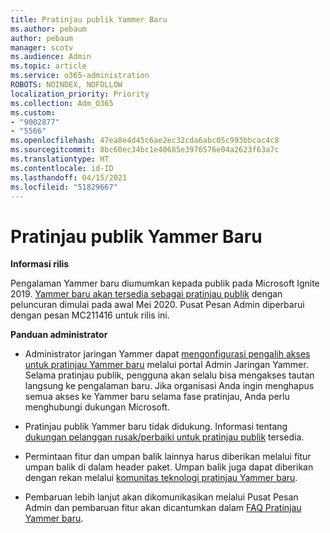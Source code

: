 ```yaml
---
title: Pratinjau publik Yammer Baru
ms.author: pebaum
author: pebaum
manager: scotv
ms.audience: Admin
ms.topic: article
ms.service: o365-administration
ROBOTS: NOINDEX, NOFOLLOW
localization_priority: Priority
ms.collection: Adm_O365
ms.custom:
- "9002877"
- "5566"
ms.openlocfilehash: 47ea8e4d45c6ae2ec32cda6abc05c993bbcac4c8
ms.sourcegitcommit: 8bc60ec34bc1e40685e3976576e04a2623f63a7c
ms.translationtype: HT
ms.contentlocale: id-ID
ms.lasthandoff: 04/15/2021
ms.locfileid: "51829667"
---
```

# <a name="new-yammer-public-preview"></a>Pratinjau publik Yammer Baru

**Informasi rilis**

Pengalaman Yammer baru diumumkan kepada publik pada Microsoft Ignite 2019. [Yammer baru akan tersedia sebagai pratinjau publik](https://docs.microsoft.com/yammer/get-started-with-yammer/newyammer-faq) dengan peluncuran dimulai pada awal Mei 2020. Pusat Pesan Admin diperbarui dengan pesan MC211416 untuk rilis ini.

**Panduan administrator**

- Administrator jaringan Yammer dapat [mengonfigurasi pengalih akses untuk pratinjau Yammer baru](https://docs.microsoft.com/yammer/get-started-with-yammer/administrative-settings-opt-in-newyammer) melalui portal Admin Jaringan Yammer. Selama pratinjau publik, pengguna akan selalu bisa mengakses tautan langsung ke pengalaman baru. Jika organisasi Anda ingin menghapus semua akses ke Yammer baru selama fase pratinjau, Anda perlu menghubungi dukungan Microsoft.

- Pratinjau publik Yammer baru tidak didukung. Informasi tentang [dukungan pelanggan rusak/perbaiki untuk pratinjau publik](https://docs.microsoft.com/yammer/get-started-with-yammer/newyammer-faq#yammer-preview-customer-support) tersedia.

- Permintaan fitur dan umpan balik lainnya harus diberikan melalui fitur umpan balik di dalam header paket. Umpan balik juga dapat diberikan dengan rekan melalui [komunitas teknologi pratinjau Yammer baru](https://techcommunity.microsoft.com/t5/new-yammer-preview/bd-p/NewYammerPreview).

- Pembaruan lebih lanjut akan dikomunikasikan melalui Pusat Pesan Admin dan pembaruan fitur akan dicantumkan dalam [FAQ Pratinjau Yammer baru](https://docs.microsoft.com/yammer/get-started-with-yammer/newyammer-faq).
